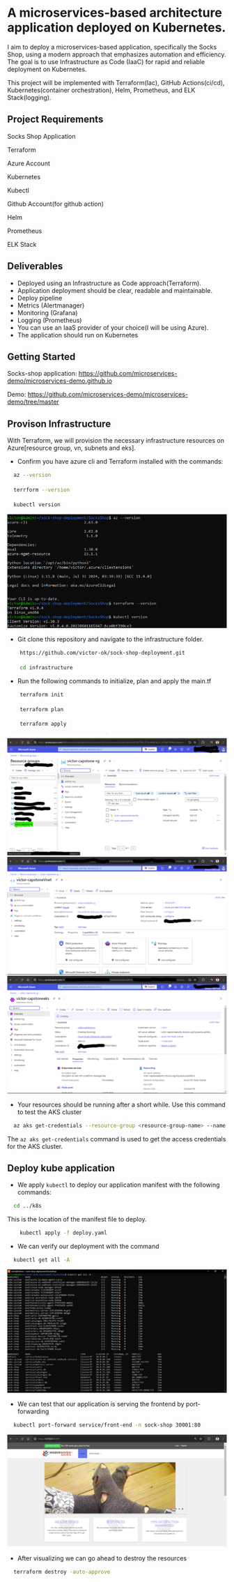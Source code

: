 
# A microservices-based architecture application deployed on Kubernetes.


I aim to deploy a microservices-based application, specifically the Socks Shop, using a modern approach that emphasizes automation and efficiency. The goal is to use Infrastructure as Code (IaaC) for rapid and reliable deployment on Kubernetes.

This project will be implemented with Terraform(Iac), GitHub Actions(ci/cd), Kubernetes(container orchestration), Helm, Prometheus, and ELK Stack(logging).

## Project Requirements
Socks Shop Application

Terraform

Azure Account

Kubernetes

Kubectl

Github Account(for github action)

Helm

Prometheus

ELK Stack



## Deliverables

- Deployed using an Infrastructure as Code approach(Terraform).
- Application deployment should be clear, readable and maintainable.
- Deploy pipeline
- Metrics (Alertmanager)
- Monitoring (Grafana)
- Logging (Prometheus)
- You can use an IaaS provider of your choice(I will be using Azure).
- The application should run on Kubernetes



## Getting Started

Socks-shop application: https://github.com/microservices-demo/microservices-demo.github.io

Demo: https://github.com/microservices-demo/microservices-demo/tree/master
## Provison Infrastructure

With Terraform, we will provision the necessary infrastructure resources on Azure[resource group, vn, subnets and eks].

* Confirm you have azure cli and Terraform installed with the commands:
```bash
  az --version

  terrform --version

  kubectl version
```
![installation](./image/version.png)

* Git clone this repository and navigate to the infrastructure folder.
```bash
    https://github.com/victor-ok/sock-shop-deployment.git

    cd infrastructure
```

* Run the following commands to initialize, plan and apply the main.tf
```bash
    terraform init

    terraform plan
    
    terraform apply
```
![rg](./image/capstone-resource-group.png)
![vnet](./image/capstone-vnet.png)
![aks](./image/capstone-aks.png)

* Your resources should be running after a short while. Use this command to test the AKS cluster
```bash
  az aks get-credentials --resource-group <resource-group-name> --name <aks-cluster-name>
```
The `az aks get-credentials` command is used to get the access credentials for the AKS cluster.

## Deploy kube application
* We apply `kubectl` to deploy our application manifest with the following commands:
```bash
  cd ../k8s
```
This is the location of the manifest file to deploy.
```bash
    kubectl apply -f deploy.yaml
```

* We can verify our deployment with the command
```bash
  kubectl get all -A
```
![get](./image/capstone-kubectl-get.png)

* We can test that our application is serving the frontend by port-forwarding
```bash
  kubectl port-forward service/front-end -n sock-shop 30001:80
```

![frontend](./image/sock-shop.png)

* After visualizing we can go ahead to destroy the resources
```bash
  terraform destroy -auto-approve
```